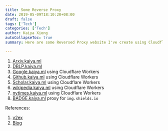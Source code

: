 ```yaml
---
title: Some Reverse Proxy
date: 2019-05-09T18:10:20+08:00
draft: false
tags: ['Tech']
categories: ['Tech']
author: Kaiya Xiong
autoCollapseToc: true
summary: Here are some Reversed Proxy website I've create using Cloudflare Workers. 

---
```


1. [Arxiv.kaiya.ml](https://arxiv.kaiya.ml)
2. [DBLP.kaiya.ml](https://dblp.kaiya.ml)
3. [Google.kaiya.ml](https://google.kaiya.ml) using Cloudflare Workers
4. [Github.kaiya.ml](https://github.kaiya.ml) using Cloudflare Workers
5. [Scholar.kaiya.ml](https://scholar.kaiya.ml) using Cloudflare Workers
6. [wikipedia.kaiya.ml](https://wikipedia.kaiya.ml) using Cloudflare Workers
7. [nytimes.kaiya.ml](https://nytimes.kaiya.ml) using Cloudflare Workers
8. [BADGE.kaiya.ml](https://badge.kaiya.ml) proxy for `img.shields.io` 

References:

1. [v2ex](https://www.v2ex.com/t/234923)
2. [Blog](https://moeyui.cn/%E7%BD%91%E7%AB%99/eea1a03.html)
